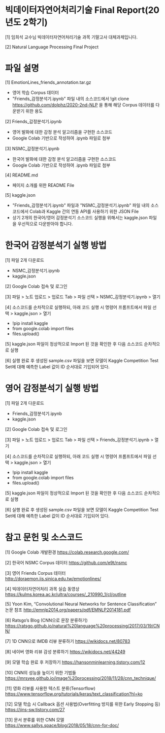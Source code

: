 # 빅데이터자연어처리기술 Final Report(20년도 2학기)
[1] 임희석 교수님 빅데이터자연어처리기술 과목 기말고사 대체과제입니다.

[2] Natural Language Processing Final Project

# 파일 설명
[1] EmotionLines_friends_annotation.tar.gz
- 영어 학습 Corpus 데이터
- "Friends_감정분석기.ipynb" 파일 내의 소스코드에서 !git clone https://github.com/dolphz/2020-2nd-NLP 을 통해 해당 Corpus 데이터를 다운받기 위한 용도

[2] Friends_감정분석기.ipynb
- 영어 발화에 대한 감정 분석 알고리즘을 구현한 소스코드
- Google Colab 기반으로 작성하여 .ipynb 파일로 첨부

[3] NSMC_감정분석기.ipynb
- 한국어 발화에 대한 감정 분석 알고리즘을 구현한 소스코드
- Google Colab 기반으로 작성하여 .ipynb 파일로 첨부

[4] README.md
- 페이지 소개를 위한 README File

[5] kaggle.json
- "Friends_감정분석기.ipynb" 파일과 "NSMC_감정분석기.ipynb" 파일 내의 소스코드에서 Colab과 Kaggle 간의 연동 API를 사용하기 위한 JSON File
- 상기 2개의 한국어/영어 감정분석기 소스코드 실행을 위해서는 kaggle.json 파일을 우선적으로 다운받아야 합니다.

# 한국어 감정분석기 실행 방법
[1] 파일 2개 다운로드
- NSMC_감정분석기.ipynb
- kaggle.json

[2] Google Colab 접속 및 로그인

[3] 파일 > 노트 업로드 > 업로드 Tab > 파일 선택 > NSMC_감정분석기.ipynb > 열기

[4] 소스코드를 순차적으로 실행하되, 아래 코드 실행 시 명령어 프롬프트에서 파일 선택 > kaggle.json > 열기
- !pip install kaggle
- from google.colab import files
- files.upload()

[5] kaggle.json 파일이 정상적으로 Import 된 것을 확인한 후 다음 소스코드 순차적으로 실행

[6] 실행 완료 후 생성된 sample.csv 파일을 보면 모델이 Kaggle Competition Test Set에 대해 예측한 Label 값이 ID 순서대로 기입되어 있다.

# 영어 감정분석기 실행 방법
[1] 파일 2개 다운로드
- Friends_감정분석기.ipynb
- kaggle.json

[2] Google Colab 접속 및 로그인

[3] 파일 > 노트 업로드 > 업로드 Tab > 파일 선택 > Friends_감정분석기.ipynb > 열기

[4] 소스코드를 순차적으로 실행하되, 아래 코드 실행 시 명령어 프롬프트에서 파일 선택 > kaggle.json > 열기
- !pip install kaggle
- from google.colab import files
- files.upload()

[5] kaggle.json 파일이 정상적으로 Import 된 것을 확인한 후 다음 소스코드 순차적으로 실행

[6] 실행 완료 후 생성된 sample.csv 파일을 보면 모델이 Kaggle Competition Test Set에 대해 예측한 Label 값이 ID 순서대로 기입되어 있다.

# 참고 문헌 및 소스코드
[1] Google Colab 개발환경
https://colab.research.google.com/

[2] 한국어 NSMC Corpus 데이터
https://github.com/e9t/nsmc

[3] 영어 Friends Corpus 데이터
http://doraemon.iis.sinica.edu.tw/emotionlines/

[4] 빅데이터자연어처리 과목 실습 동영상
https://kulms.korea.ac.kr/ultra/courses/_210990_1/cl/outline

[5] Yoon Kim, “Convolutional Neural Networks for Sentence Classification” 논문 참조
http://emnlp2014.org/papers/pdf/EMNLP2014181.pdf

[6] Ratsgo’s Blog (CNN으로 문장 분류하기)
https://ratsgo.github.io/natural%20language%20processing/2017/03/19/CNN/

[7] 1D CNN으로 IMDB 리뷰 분류하기
https://wikidocs.net/80783

[8] 네이버 영화 리뷰 감성 분류하기
https://wikidocs.net/44249

[9] 모델 학습 완료 후 저장하기
https://hansonminlearning.tistory.com/12

[10] CNN의 성능을 높이기 위한 기법들
https://mrsyee.github.io/image%20processing/2018/11/28/cnn_technique/

[11] 영화 리뷰를 사용한 텍스트 분류(Tensorflow)
https://www.tensorflow.org/tutorials/keras/text_classification?hl=ko

[12] 모델 학습 시 Callback 옵션 사용법(Overfitting 방지를 위한 Early Stopping 등)
https://jins-sw.tistory.com/27

[13] 문서 분류를 위한 CNN 모델
https://www.sallys.space/blog/2018/05/18/cnn-for-doc/
